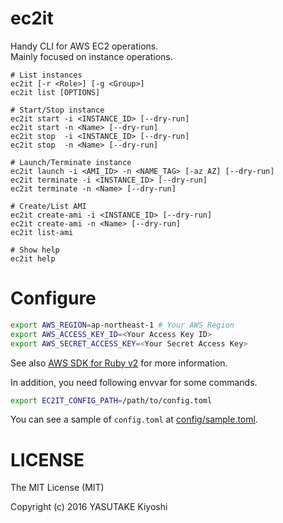 # ec2it

Handy CLI for AWS EC2 operations.  
Mainly focused on instance operations.

```
# List instances
ec2it [-r <Role>] [-g <Group>]
ec2it list [OPTIONS]

# Start/Stop instance
ec2it start -i <INSTANCE_ID> [--dry-run]
ec2it start -n <Name> [--dry-run]
ec2it stop  -i <INSTANCE_ID> [--dry-run]
ec2it stop  -n <Name> [--dry-run]

# Launch/Terminate instance
ec2it launch -i <AMI_ID> -n <NAME_TAG> [-az AZ] [--dry-run]
ec2it terminate -i <INSTANCE_ID> [--dry-run]
ec2it terminate -n <Name> [--dry-run]

# Create/List AMI
ec2it create-ami -i <INSTANCE_ID> [--dry-run]
ec2it create-ami -n <Name> [--dry-run]
ec2it list-ami

# Show help
ec2it help
```

# Configure

```sh
export AWS_REGION=ap-northeast-1 # Your AWS Region
export AWS_ACCESS_KEY_ID=<Your Access Key ID>
export AWS_SECRET_ACCESS_KEY=<Your Secret Access Key>
```

See also [AWS SDK for Ruby v2](http://docs.aws.amazon.com/sdkforruby/api/index.html)
for more information.

In addition, you need following envvar for some commands.

```sh
export EC2IT_CONFIG_PATH=/path/to/config.toml
```

You can see a sample of `config.toml` at [config/sample.toml](config/sample.toml).

# LICENSE

The MIT License (MIT)

Copyright (c) 2016 YASUTAKE Kiyoshi

